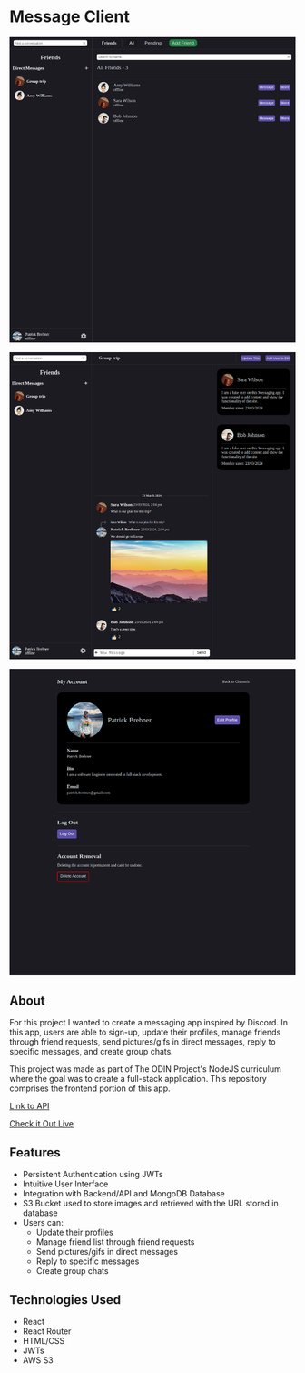 # Message Client

![Image](public/UI/UI1.png)

![Image](public/UI/UI2.png)

![Image](public/UI/UI3.png)

## About

For this project I wanted to create a messaging app inspired by Discord. In this app, users are able to sign-up, update their profiles, manage friends through friend requests, send pictures/gifs in direct messages, reply to specific messages, and create group chats.

This project was made as part of The ODIN Project's NodeJS curriculum where the goal was to create a full-stack application. This repository comprises the frontend portion of this app.

[Link to API](https://github.com/pbrebner/message-api)

[Check it Out Live](https://pbrebner.github.io/message-client/)

## Features

-   Persistent Authentication using JWTs
-   Intuitive User Interface
-   Integration with Backend/API and MongoDB Database
-   S3 Bucket used to store images and retrieved with the URL stored in database
-   Users can:
    -   Update their profiles
    -   Manage friend list through friend requests
    -   Send pictures/gifs in direct messages
    -   Reply to specific messages
    -   Create group chats

## Technologies Used

-   React
-   React Router
-   HTML/CSS
-   JWTs
-   AWS S3
